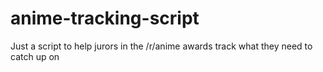# anime-tracking-script
Just a script to help jurors in the /r/anime awards track what they need to catch up on
